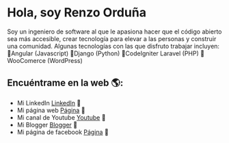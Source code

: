 # Hola, soy Renzo Orduña

Soy un ingeniero de software al que le apasiona hacer que el código abierto sea más accesible, crear tecnología para elevar a las personas y construir una comunidad. Algunas tecnologías con las que disfruto trabajar incluyen:
🌟Angular (Javascript)
🌟Django (Python)
🌟CodeIgniter Laravel (PHP)
🌟WooComerce (WordPress)

## Encuéntrame en la web 🌎: 
- Mi LinkedIn <a href="https://www.linkedin.com/in/renzo-ordu%C3%B1a-trejo-96765017b/">LinkedIn</a> 💼
- Mi página web <a href="https://renzoxpixely.github.io/">Página</a> 💼
- Mi canal de Youtube <a href="https://www.youtube.com/channel/UCWKPcwHcIDt-hEoXA3823YQ">Youtube</a> 💼
- Mi Blogger  <a href="https://solucionescoder.blogspot.com/">Blogger</a> 💼
- Mi página de facebook <a href="https://www.facebook.com/SolucionesCoder">Página</a> 💼
